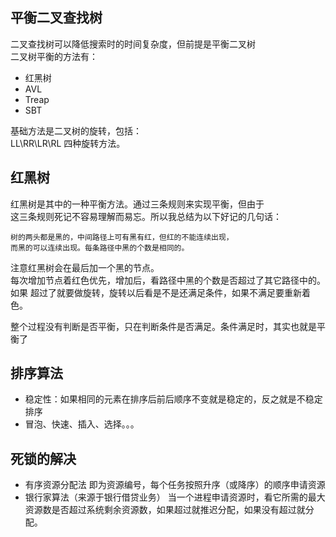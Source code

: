 ## 平衡二叉查找树
二叉查找树可以降低搜索时的时间复杂度，但前提是平衡二叉树  
二叉树平衡的方法有：
* 红黑树
* AVL
* Treap
* SBT

基础方法是二叉树的旋转，包括：  
LL\RR\LR\RL 四种旋转方法。

## 红黑树

红黑树是其中的一种平衡方法。通过三条规则来实现平衡，但由于  
这三条规则死记不容易理解而易忘。所以我总结为以下好记的几句话：  

    树的两头都是黑的，中间路径上可有黑有红，但红的不能连续出现，
    而黑的可以连续出现。每条路径中黑的个数是相同的。

注意红黑树会在最后加一个黑的节点。  
每次增加节点着红色优先，增加后，看路径中黑的个数是否超过了其它路径中的。如果
超过了就要做旋转，旋转以后看是不是还满足条件，如果不满足要重新着色。

整个过程没有判断是否平衡，只在判断条件是否满足。条件满足时，其实也就是平衡了

## 排序算法 
* 稳定性：如果相同的元素在排序后前后顺序不变就是稳定的，反之就是不稳定排序 
* 冒泡、快速、插入、选择。。。

## 死锁的解决 
* 有序资源分配法 
		即为资源编号，每个任务按照升序（或降序）的顺序申请资源
* 银行家算法（来源于银行借贷业务）
		当一个进程申请资源时，看它所需的最大资源数是否超过系统剩余资源数，如果超过就推迟分配，如果没有超过就分配。